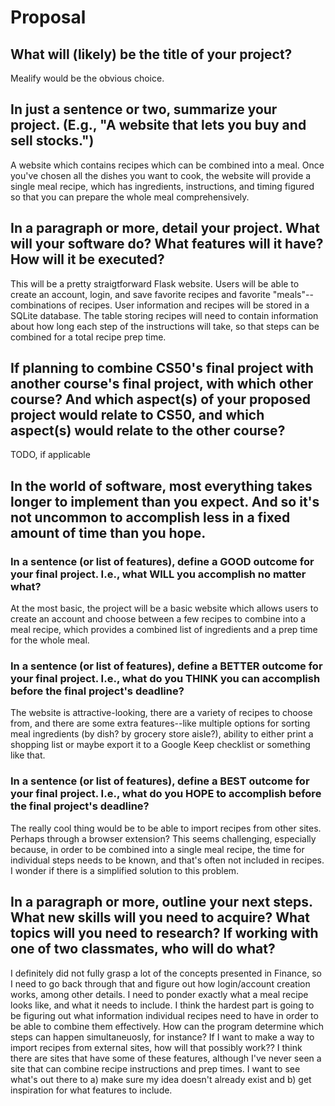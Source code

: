 # Proposal

## What will (likely) be the title of your project?

Mealify would be the obvious choice. 

## In just a sentence or two, summarize your project. (E.g., "A website that lets you buy and sell stocks.")

A website which contains recipes which can be combined into a meal. Once you've chosen all the dishes you want to cook, the website will provide a single meal recipe, which has ingredients, instructions, and timing figured so that you can prepare the whole meal comprehensively. 

## In a paragraph or more, detail your project. What will your software do? What features will it have? How will it be executed?

This will be a pretty straigtforward Flask website. Users will be able to create an account, login, and save favorite recipes and favorite "meals"--combinations 
of recipes. User information and recipes will be stored in a SQLite database. The table storing recipes will need to contain information about how long each step of the 
instructions will take, so that steps can be combined for a total recipe prep time. 

## If planning to combine CS50's final project with another course's final project, with which other course? And which aspect(s) of your proposed project would relate to CS50, and which aspect(s) would relate to the other course?

TODO, if applicable

## In the world of software, most everything takes longer to implement than you expect. And so it's not uncommon to accomplish less in a fixed amount of time than you hope.

### In a sentence (or list of features), define a GOOD outcome for your final project. I.e., what WILL you accomplish no matter what?

At the most basic, the project will be a basic website which allows users to create an account and choose between a few recipes to combine into a meal recipe, 
which provides a combined list of ingredients and a prep time for the whole meal. 

### In a sentence (or list of features), define a BETTER outcome for your final project. I.e., what do you THINK you can accomplish before the final project's deadline?

The website is attractive-looking, there are a variety of recipes to choose from, and there are some extra features--like multiple options for sorting meal 
ingredients (by dish? by grocery store aisle?), ability to either print a shopping list or maybe export it to a Google Keep checklist or something 
like that. 

### In a sentence (or list of features), define a BEST outcome for your final project. I.e., what do you HOPE to accomplish before the final project's deadline?

The really cool thing would be to be able to import recipes from other sites. Perhaps through a browser extension? This seems challenging, especially because, in order to be combined into
a single meal recipe, the time for individual steps needs to be known, and that's often not included in recipes. I wonder if there is a simplified solution to this problem. 

## In a paragraph or more, outline your next steps. What new skills will you need to acquire? What topics will you need to research? If working with one of two classmates, who will do what?

I definitely did not fully grasp a lot of the concepts presented in Finance, so I need to go back through that and figure out how login/account creation works, among other details. 
I need to ponder exactly what a meal recipe looks like, and what it needs to include. I think the hardest part is going to be figuring out what information individual
recipes need to have in order to be able to combine them effectively. How can the program determine which steps can happen simultaneuosly, for instance? If I want to make a 
way to import recipes from external sites, how will that possibly work?? I think there are sites that have some of these features, although I've never 
seen a site that can combine recipe instructions and prep times. I want to see what's out there to a) make sure my idea doesn't already exist and b) get
inspiration for what features to include. 
